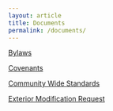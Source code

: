 ```yaml
---
layout: article
title: Documents
permalink: /documents/
---
```

[Bylaws](/files/chalfont_amended_and_restated_declaration.pdf)

[Covenants](/files/chalfont_bylaws.pdf)

[Community Wide Standards](/files/chalfont_cws.pdf)

[Exterior Modification Request](/files/chalfont_request_for_property_modification_revision_2__1_.pdf)
